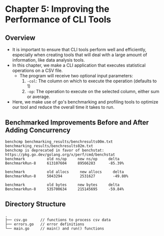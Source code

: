 # Chapter 5: Improving the Performance of CLI Tools

## Overview

- It is important to ensure that CLI tools perform well and efficiently, especially when creating tools that will deal with a large amount of information, like data analysis tools.
- In this chapter, we make a CLI application that executes statistical operations on a CSV file.
  - The program will receive two optional input parameters:
    1. `-col`: The column on which to execute the operation (defaults to 1)
    2. `-op`: The operation to execute on the selected column, either sum or average.
- Here, we make use of go's benchmarking and profiling tools to optimize our tool and reduce the overall time it takes to run.

## Benchmarked Improvements Before and After Adding Concurrency
```
benchcmp benchmarking_results/benchresults00m.txt benchmarking_results/benchresults02m.txt
benchcmp is deprecated in favor of benchstat: https://pkg.go.dev/golang.org/x/perf/cmd/benchstat
benchmark          old ns/op     new ns/op     delta
BenchmarkRun-8     613107604     89566283      -85.39%

benchmark          old allocs     new allocs     delta
BenchmarkRun-8     5043294        2531627        -49.80%

benchmark          old bytes     new bytes     delta
BenchmarkRun-8     535700634     215145695     -59.84%
```

## Directory Structure
```
.
├── csv.go      // functions to process csv data
├── errors.go   // error definitions
└── main.go     // main() and run() functions
```

